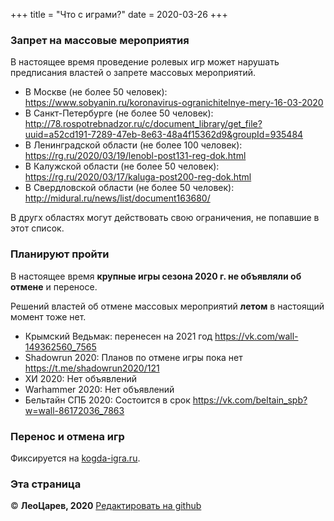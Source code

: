 +++
title = "Что с играми?"
date = 2020-03-26
+++

### Запрет на массовые мероприятия

В настоящее время проведение ролевых игр может нарушать предписания властей о запрете массовых мероприятий.

 - В Москве (не более 50 человек): <https://www.sobyanin.ru/koronavirus-ogranichitelnye-mery-16-03-2020>
 - В Санкт-Петербурге (не более 50 человек): <http://78.rospotrebnadzor.ru/c/document_library/get_file?uuid=a52cd191-7289-47eb-8e63-48a4f15362d9&groupId=935484>
 - В Ленинградской области (не более 100 человек): <https://rg.ru/2020/03/19/lenobl-post131-reg-dok.html>
 - В Калужской области (не более 50 человек): <https://rg.ru/2020/03/17/kaluga-post200-reg-dok.html>
 - В Свердловской области (не более 50 человек): <http://midural.ru/news/list/document163680/>

В другх областях могут действовать свою ограничения, не попавшие в этот список.

### Планируют пройти

В настоящее время **крупные игры сезона 2020 г. не объявляли об отмене** и переносе.

Решений властей об отмене массовых мероприятий **летом** в настоящий момент тоже нет.

- Крымский Ведьмак: перенесен на 2021 год <https://vk.com/wall-149362560_7565>
- Shadowrun 2020: Планов по отмене игры пока нет <https://t.me/shadowrun2020/121>
- ХИ 2020: Нет объявлений
- Warhammer 2020: Нет объявлений
- Бельтайн СПБ 2020: Состоится в срок <https://vk.com/beltain_spb?w=wall-86172036_7863>

### Перенос и отмена игр

Фиксируется на [kogda-igra.ru](http://kogda-igra.ru/#mar). 

### Эта страница

© **ЛеоЦарев, 2020**
[Редактировать на github](https://github.com/leotsarev/corona-comcon/blob/master/content/cancel-games.md)
